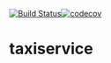 [![Build Status](https://travis-ci.org/dilyarakhabibullina/taxiservice.svg?branch=master)](https://travis-ci.org/dilyarakhabibullina/taxiservice)[![codecov](https://codecov.io/gh/dilyarakhabibullina/taxiservice/branch/master/graph/badge.svg)](https://codecov.io/gh/dilyarakhabibullina/taxiservice)
# taxiservice 